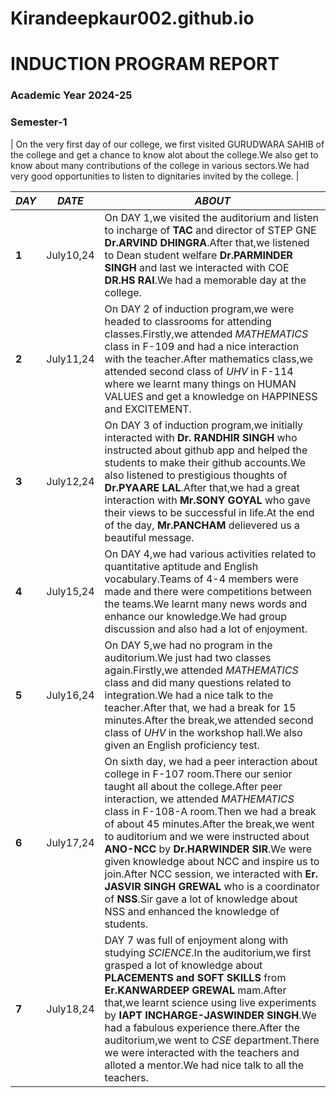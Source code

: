 # Kirandeepkaur002.github.io

# INDUCTION PROGRAM REPORT
### Academic Year 2024-25
### Semester-1

| On the very first day of our college, we first visited GURUDWARA SAHIB of the college and get a chance to know alot about the college.We also get to know about many contributions of the college in various sectors.We had very good opportunities to listen to dignitaries invited by the college. |

| _DAY_ | _DATE_ | _ABOUT_ |
| -- | -- | -- |
|**1**|July10,24|On DAY 1,we visited the auditorium and listen to incharge of **TAC** and director of STEP GNE **Dr.ARVIND DHINGRA**.After that,we listened to Dean student welfare **Dr.PARMINDER SINGH** and last we interacted with COE **DR.HS RAI**.We had a memorable day at the college.|
|**2**|July11,24|On DAY 2 of induction program,we were headed to classrooms for attending classes.Firstly,we attended _MATHEMATICS_ class in F-109 and had a nice interaction with the teacher.After mathematics class,we attended second class of _UHV_ in F-114 where we learnt many things on HUMAN VALUES and get a knowledge on HAPPINESS and EXCITEMENT.|
|**3**|July12,24|On DAY 3 of induction program,we initially interacted with **Dr. RANDHIR SINGH** who instructed about github app and helped the students to make their github accounts.We also listened to prestigious thoughts of **Dr.PYAARE LAL**.After that,we had a great interaction with **Mr.SONY GOYAL** who gave their views to be successful in life.At the end of the day, **Mr.PANCHAM** delievered us a beautiful message.|
|**4**|July15,24|On DAY 4,we had various activities related to quantitative aptitude and English vocabulary.Teams of 4-4 members were made and there were competitions between the teams.We learnt many news words and enhance our knowledge.We had group discussion and also had a lot of enjoyment.|
|**5**|July16,24|On DAY 5,we had no program in the auditorium.We just had two classes again.Firstly,we attended _MATHEMATICS_ class and did many questions related to integration.We had a nice talk to the teacher.After that, we had a break for 15 minutes.After the break,we attended second class of _UHV_ in the workshop hall.We also given an English proficiency test.
|**6**|July17,24|On sixth day, we had a peer interaction about college in F-107 room.There our senior taught all about the college.After peer interaction, we attended _MATHEMATICS_ class in F-108-A room.Then we had a break of about 45 minutes.After the break,we went to auditorium and we were instructed about **ANO-NCC** by **Dr.HARWINDER SIR**.We were given knowledge about NCC and inspire us to join.After NCC session, we interacted with **Er. JASVIR SINGH GREWAL** who is a coordinator of **NSS**.Sir gave a lot of knowledge about NSS and enhanced the knowledge of students.|
|**7**|July18,24|DAY 7 was full of enjoyment along with studying _SCIENCE_.In the auditorium,we first grasped a lot of knowledge about **PLACEMENTS and SOFT SKILLS** from **Er.KANWARDEEP GREWAL** mam.After that,we learnt science using live experiments by **IAPT INCHARGE-JASWINDER SINGH**.We had a fabulous experience there.After the auditorium,we went to _CSE_ department.There we were interacted with the teachers and alloted a mentor.We had nice talk to all the teachers.| 








